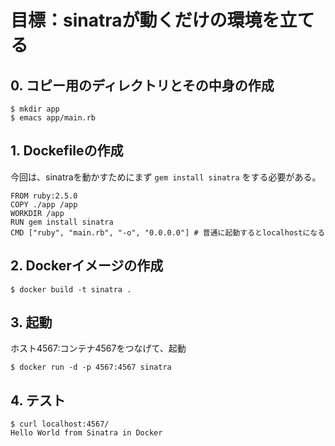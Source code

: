 # 目標：sinatraが動くだけの環境を立てる

## 0. コピー用のディレクトリとその中身の作成

```
$ mkdir app
$ emacs app/main.rb
```


## 1. Dockefileの作成

今回は、sinatraを動かすためにまず ```gem install sinatra``` をする必要がある。  

```
FROM ruby:2.5.0
COPY ./app /app
WORKDIR /app
RUN gem install sinatra
CMD ["ruby", "main.rb", "-o", "0.0.0.0"] # 普通に起動するとlocalhostになる
```

## 2. Dockerイメージの作成

```
$ docker build -t sinatra .
```

## 3. 起動

ホスト4567:コンテナ4567をつなげて、起動

```
$ docker run -d -p 4567:4567 sinatra
```

## 4. テスト

```
$ curl localhost:4567/
Hello World from Sinatra in Docker
```
